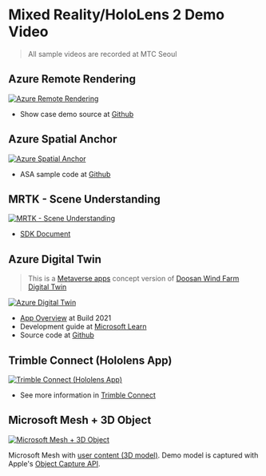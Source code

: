 # Mixed Reality/HoloLens 2 Demo Video

> All sample videos are recorded at MTC Seoul

## Azure Remote Rendering

[![Azure Remote Rendering](https://img.youtube.com/vi/3W_b5s-Hx_Q/0.jpg)](https://youtu.be/3W_b5s-Hx_Q)

- Show case demo source at [Github](https://github.com/Azure/azure-remote-rendering/tree/master/Unity/Showcase)

## Azure Spatial Anchor

[![Azure Spatial Anchor](https://img.youtube.com/vi/XQPjQGlTmSk/0.jpg)](https://youtu.be/XQPjQGlTmSk)

- ASA sample code at [Github](https://github.com/Azure/azure-spatial-anchors-samples)

## MRTK - Scene Understanding

[![MRTK - Scene Understanding](https://img.youtube.com/vi/ImKAllO39PE/0.jpg)](https://youtu.be/ImKAllO39PE)

- [SDK Document](https://docs.microsoft.com/en-us/windows/mixed-reality/design/scene-understanding)

## Azure Digital Twin

> This is a [Metaverse apps](https://azure.microsoft.com/en-us/blog/converging-the-physical-and-digital-with-digital-twins-mixed-reality-and-metaverse-apps) concept version of [Doosan Wind Farm Digital Twin](https://www.youtube.com/watch?v=foVIWE01zmA)
> 
[![Azure Digital Twin](https://img.youtube.com/vi/WeBoPoApwQI/0.jpg)](https://youtu.be/WeBoPoApwQI)

- [App Overview](https://www.youtube.com/watch?v=z887pR8pVSA&ab_channel=MicrosoftDeveloper) at Build 2021
- Development guide at [Microsoft Learn](https://docs.microsoft.com/en-us/learn/paths/build-mixed-reality-azure-digital-twins-unity/)
- Source code at [Github](https://github.com/MicrosoftDocs/mslearn-mr-adt-in-unity)

## Trimble Connect (Hololens App)

[![Trimble Connect (Hololens App)](https://img.youtube.com/vi/3Zbq08G6PWI/0.jpg)](https://youtu.be/3Zbq08G6PWI)

- See more information in [Trimble Connect](https://connect.trimble.com/)

## Microsoft Mesh + 3D Object

[![Microsoft Mesh + 3D Object](https://img.youtube.com/vi/-jRUJdf2rgI/0.jpg)](https://youtu.be/-jRUJdf2rgI)

Microsoft Mesh with [user content (3D model)](https://docs.microsoft.com/en-us/mesh/mesh-app/use-mesh/import-content). Demo model is captured with Apple's [Object Capture API](https://developer.apple.com/kr/augmented-reality/object-capture/).
